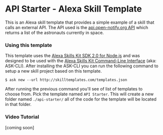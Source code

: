 # API Starter - Alexa Skill Template

This is an Alexa skill template that provides a simple example of a skill that calls an external API. The API used is the [api.open-notify.org API](http://api.open-notify.org/astros.json) which returns a list of the astronauts currently in space.

### Using this template

This template uses the [Alexa Skills Kit SDK 2.0 for Node.js](https://github.com/alexa/alexa-skills-kit-sdk-for-nodejs) and was designed to be used with the [Alexa Skills Kit Command-Line Interface](https://developer.amazon.com/docs/smapi/ask-cli-intro.html) (aka: ASK-CLI). After installing the ASK-CLI you can run the following command to setup a new skill project based on this template.

`$ ask new --url http://skilltemplates.com/templates.json`

After running the previous command you'll see of list of templates to choose from. Pick the template named `API Starter`. This will create a new folder named `./api-starter/` all of the code for the template will be located in that folder.

### Video Tutorial

[coming soon]
